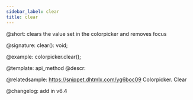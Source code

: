 ```yaml
---
sidebar_label: clear
title: clear
---          
```


@short: clears the value set in the colorpicker and removes focus

@signature: clear(): void;


@example:
colorpicker.clear();


@template: api_method
@descr:


@relatedsample: https://snippet.dhtmlx.com/yg6boc09	Colorpicker. Clear


@changelog:
add in v6.4

